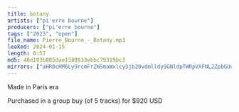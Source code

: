 ```yaml
---
title: botany
artists: ["pi'erre bourne"]
producers: ["pi'erre bourne"]
tags: ["2023", "open"]
file_name: Pierre_Bourne_-_Botany.mp3
leaked: 2024-01-15
length: 0:57
md5: 40d193b885dae1380833ebbc79319bc3
mirrors: ["aHR0cHM6Ly9rcmFrZW5maWxlcy5jb20vdmlldy9GNldpTWRpVXFNL2ZpbGUuaHRtbA==", "aHR0cHM6Ly9waXhlbGRyYWluLmNvbS91L3pSQXE5ZmFt", "aHR0cHM6Ly9waWxsb3djYXNlLnppcC9mL2E4Njk0NzJhOWE0MmU4ZWYxMTZkMzA5MmIzMjhhYzAy", "aHR0cHM6Ly9kYnJlZS5vcmcvdi9hOGMwMjY="]
---
```

Made in Paris era

Purchased in a group buy (of 5 tracks) for $920 USD
